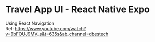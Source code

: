 # Travel App UI - React Native Expo

Using React Navigation
\
Ref:
https://www.youtube.com/watch?v=9bFOUJ9MV_s&t=635s&ab_channel=dbestech
